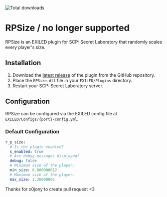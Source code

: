 ![Total downloads](https://img.shields.io/github/downloads/LigindaLeg/RPSize/total)

# RPSize / no longer supported
RPSize is an EXILED plugin for SCP: Secret Laboratory that randomly scales every player's size.

## Installation
1. Download the [latest release](https://github.com/LigindaLeg/RPSize/releases/latest) of the plugin from the GitHub repository.
2. Place the `RPSize.dll` file in your `EXILED/Plugins` directory.
3. Restart your SCP: Secret Laboratory server.

## Configuration
RPSize can be configured via the EXILED config file at `EXILED/Configs/{port}-config.yml`.

### Default Configuration
```yaml
r_p_size:
  # Is the plugin enabled?
  s_enabled: true
  # Are debug messages displayed?
  debug: false
  # Minimum size of the player.
  min_size: 0.800000012
  # Maximum size of the player.
  max_size: 1.20000005
```

Thanks for x0jony to create pull request <3
